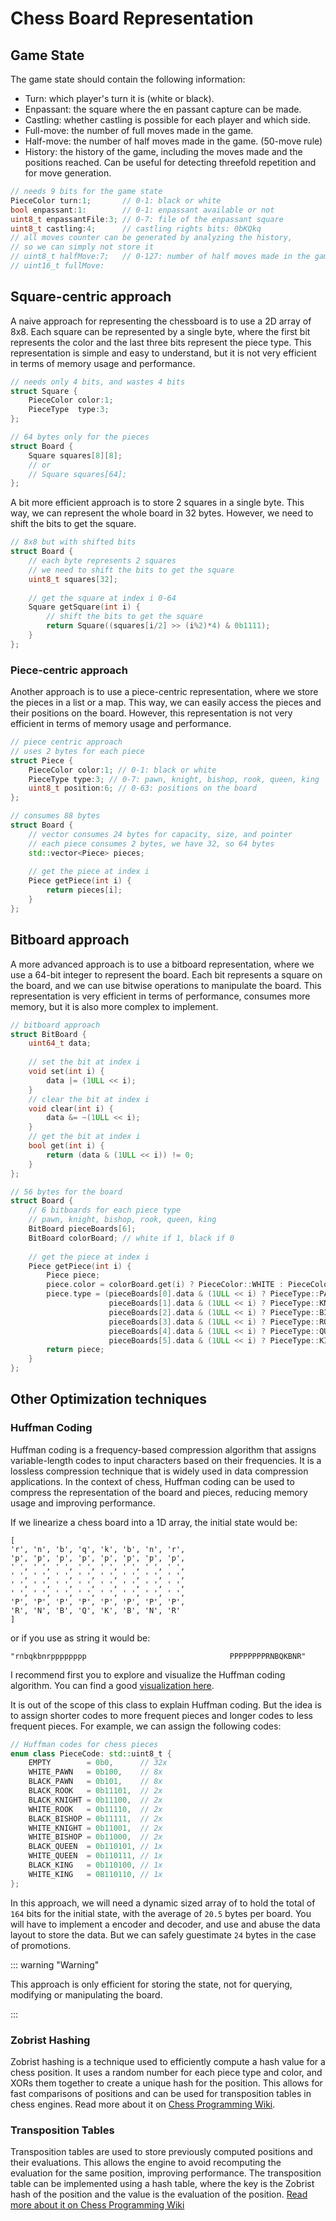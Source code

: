 # Chess Board Representation

## Game State

The game state should contain the following information:

- Turn: which player's turn it is (white or black).
- Enpassant: the square where the en passant capture can be made.
- Castling: whether castling is possible for each player and which side.
- Full-move: the number of full moves made in the game. 
- Half-move: the number of half moves made in the game. (50-move rule)
- History: the history of the game, including the moves made and the positions reached. Can be useful for detecting threefold repetition and for move generation.

``` c++
// needs 9 bits for the game state
PieceColor turn:1;       // 0-1: black or white
bool enpassant:1:        // 0-1: enpassant available or not
uint8_t enpassantFile:3; // 0-7: file of the enpassant square
uint8_t castling:4;      // castling rights bits: 0bKQkq
// all moves counter can be generated by analyzing the history, 
// so we can simply not store it
// uint8_t halfMove:7;   // 0-127: number of half moves made in the game
// uint16_t fullMove:     
```

## Square-centric approach

A naive approach for representing the chessboard is to use a 2D array of 8x8. Each square can be represented by a single byte, where the first bit represents the color and the last three bits represent the piece type. This representation is simple and easy to understand, but it is not very efficient in terms of memory usage and performance.

``` c++
// needs only 4 bits, and wastes 4 bits
struct Square {
    PieceColor color:1;
    PieceType  type:3;
};

// 64 bytes only for the pieces
struct Board {
    Square squares[8][8];
    // or 
    // Square squares[64];
};
```

A bit more efficient approach is to store 2 squares in a single byte. This way, we can represent the whole board in 32 bytes. However, we need to shift the bits to get the square.

``` c++
// 8x8 but with shifted bits
struct Board {
    // each byte represents 2 squares
    // we need to shift the bits to get the square
    uint8_t squares[32];
    
    // get the square at index i 0-64
    Square getSquare(int i) {
        // shift the bits to get the square
        return Square((squares[i/2] >> (i%2)*4) & 0b1111);
    }
};
```

### Piece-centric approach

Another approach is to use a piece-centric representation, where we store the pieces in a list or a map. This way, we can easily access the pieces and their positions on the board. However, this representation is not very efficient in terms of memory usage and performance.

``` c++
// piece centric approach
// uses 2 bytes for each piece
struct Piece {
    PieceColor color:1; // 0-1: black or white
    PieceType type:3; // 0-7: pawn, knight, bishop, rook, queen, king
    uint8_t position:6; // 0-63: positions on the board
};

// consumes 88 bytes
struct Board {
    // vector consumes 24 bytes for capacity, size, and pointer
    // each piece consumes 2 bytes, we have 32, so 64 bytes
    std::vector<Piece> pieces;
    
    // get the piece at index i
    Piece getPiece(int i) {
        return pieces[i];
    }
};
```

## Bitboard approach

A more advanced approach is to use a bitboard representation, where we use a 64-bit integer to represent the board. Each bit represents a square on the board, and we can use bitwise operations to manipulate the board. This representation is very efficient in terms of performance, consumes more memory, but it is also more complex to implement.

``` c++
// bitboard approach
struct BitBoard {
    uint64_t data;
    
    // set the bit at index i
    void set(int i) {
        data |= (1ULL << i);
    }
    // clear the bit at index i
    void clear(int i) {
        data &= ~(1ULL << i);
    }
    // get the bit at index i
    bool get(int i) {
        return (data & (1ULL << i)) != 0;
    }
};

// 56 bytes for the board
struct Board {
    // 6 bitboards for each piece type
    // pawn, knight, bishop, rook, queen, king
    BitBoard pieceBoards[6];
    BitBoard colorBoard; // white if 1, black if 0
    
    // get the piece at index i
    Piece getPiece(int i) {
        Piece piece;
        piece.color = colorBoard.get(i) ? PieceColor::WHITE : PieceColor::BLACK;
        piece.type = (pieceBoards[0].data & (1ULL << i) ? PieceType::PAWN :
                      pieceBoards[1].data & (1ULL << i) ? PieceType::KNIGHT :
                      pieceBoards[2].data & (1ULL << i) ? PieceType::BISHOP :
                      pieceBoards[3].data & (1ULL << i) ? PieceType::ROOK :
                      pieceBoards[4].data & (1ULL << i) ? PieceType::QUEEN :
                      pieceBoards[5].data & (1ULL << i) ? PieceType::KING : PieceType::EMPTY);
        return piece;
    }
};
```

## Other Optimization techniques

### Huffman Coding

Huffman coding is a frequency-based compression algorithm that assigns variable-length codes to input characters based on their frequencies. It is a lossless compression technique that is widely used in data compression applications. In the context of chess, Huffman coding can be used to compress the representation of the board and pieces, reducing memory usage and improving performance.

If we linearize a chess board into a 1D array, the initial state would be:

```
[ 
'r', 'n', 'b', 'q', 'k', 'b', 'n', 'r', 
'p', 'p', 'p', 'p', 'p', 'p', 'p', 'p',
' ', ' ', ' ', ' ', ' ', ' ', ' ', ' ',
' ', ' ', ' ', ' ', ' ', ' ', ' ', ' ',
' ', ' ', ' ', ' ', ' ', ' ', ' ', ' ',
' ', ' ', ' ', ' ', ' ', ' ', ' ', ' ',
'P', 'P', 'P', 'P', 'P', 'P', 'P', 'P',
'R', 'N', 'B', 'Q', 'K', 'B', 'N', 'R'
]
```

or if you use as string it would be:

```
"rnbqkbnrpppppppp                                PPPPPPPPRNBQKBNR"
```

I recommend first you to explore and visualize the Huffman coding algorithm. You can find a good [visualization here](https://cmps-people.ok.ubc.ca/ylucet/DS/Huffman.html).

It is out of the scope of this class to explain Huffman coding. But the idea is to assign shorter codes to more frequent pieces and longer codes to less frequent pieces. For example, we can assign the following codes:

``` c++
// Huffman codes for chess pieces
enum class PieceCode: std::uint8_t {
    EMPTY        = 0b0,      // 32x 
    WHITE_PAWN   = 0b100,    // 8x
    BLACK_PAWN   = 0b101,    // 8x
    BLACK_ROOK   = 0b11101,  // 2x
    BLACK_KNIGHT = 0b11100,  // 2x
    WHITE_ROOK   = 0b11110,  // 2x
    BLACK_BISHOP = 0b11111,  // 2x
    WHITE_KNIGHT = 0b11001,  // 2x
    WHITE_BISHOP = 0b11000,  // 2x
    BLACK_QUEEN  = 0b110101, // 1x
    WHITE_QUEEN  = 0b110111, // 1x
    BLACK_KING   = 0b110100, // 1x
    WHITE_KING   = 0B110110, // 1x
};
```

In this approach, we will need a dynamic sized array of to hold the total of `164` bits for the initial state, with the average of `20.5` bytes per board. You will have to implement a encoder and decoder, and use and abuse the data layout to store the data. But we can safely guestimate `24` bytes in the case of promotions.

::: warning "Warning"

This approach is only efficient for storing the state, not for querying, modifying or manipulating the board.

:::

### Zobrist Hashing

Zobrist hashing is a technique used to efficiently compute a hash value for a chess position. It uses a random number for each piece type and color, and XORs them together to create a unique hash for the position. This allows for fast comparisons of positions and can be used for transposition tables in chess engines. Read more about it on [Chess Programming Wiki](https://www.chessprogramming.org/Zobrist_Hashing).

### Transposition Tables

Transposition tables are used to store previously computed positions and their evaluations. This allows the engine to avoid recomputing the evaluation for the same position, improving performance. The transposition table can be implemented using a hash table, where the key is the Zobrist hash of the position and the value is the evaluation of the position. [Read more about it on Chess Programming Wiki](https://www.chessprogramming.org/Transposition_Table)